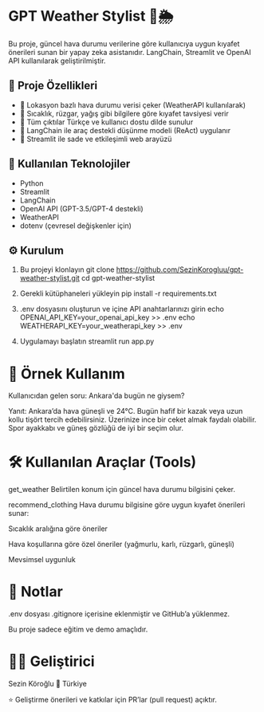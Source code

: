 # GPT Weather Stylist 👗🌦️

Bu proje, güncel hava durumu verilerine göre kullanıcıya uygun kıyafet önerileri sunan bir yapay zeka asistanıdır. LangChain, Streamlit ve OpenAI API kullanılarak geliştirilmiştir.

## 🧠 Proje Özellikleri

- 📍 Lokasyon bazlı hava durumu verisi çeker (WeatherAPI kullanılarak)
- 🧥 Sıcaklık, rüzgar, yağış gibi bilgilere göre kıyafet tavsiyesi verir
- 💬 Tüm çıktılar Türkçe ve kullanıcı dostu dilde sunulur
- 🔗 LangChain ile araç destekli düşünme modeli (ReAct) uygulanır
- 🎨 Streamlit ile sade ve etkileşimli web arayüzü

## 🔧 Kullanılan Teknolojiler

- Python
- Streamlit
- LangChain
- OpenAI API (GPT-3.5/GPT-4 destekli)
- WeatherAPI
- dotenv (çevresel değişkenler için)

## ⚙️ Kurulum

1. Bu projeyi klonlayın
git clone https://github.com/SezinKorogluu/gpt-weather-stylist.git
cd gpt-weather-stylist

 2. Gerekli kütüphaneleri yükleyin
pip install -r requirements.txt

 3. .env dosyasını oluşturun ve içine API anahtarlarınızı girin
echo OPENAI_API_KEY=your_openai_api_key >> .env
echo WEATHERAPI_KEY=your_weatherapi_key >> .env

 4. Uygulamayı başlatın
streamlit run app.py

# 🧪 Örnek Kullanım
Kullanıcıdan gelen soru:
Ankara'da bugün ne giysem?

Yanıt:
Ankara’da hava güneşli ve 24°C. Bugün hafif bir kazak veya uzun kollu tişört tercih edebilirsiniz. Üzerinize ince bir ceket almak faydalı olabilir. Spor ayakkabı ve güneş gözlüğü de iyi bir seçim olur.

# 🛠️ Kullanılan Araçlar (Tools)
get_weather
Belirtilen konum için güncel hava durumu bilgisini çeker.

recommend_clothing
Hava durumu bilgisine göre uygun kıyafet önerileri sunar:

Sıcaklık aralığına göre öneriler

Hava koşullarına göre özel öneriler (yağmurlu, karlı, rüzgarlı, güneşli)

Mevsimsel uygunluk

# 📌 Notlar
.env dosyası .gitignore içerisine eklenmiştir ve GitHub’a yüklenmez.

Bu proje sadece eğitim ve demo amaçlıdır.

# 🧑‍💻 Geliştirici
Sezin Köroğlu
📍 Türkiye

⭐ Geliştirme önerileri ve katkılar için PR’lar (pull request) açıktır.

